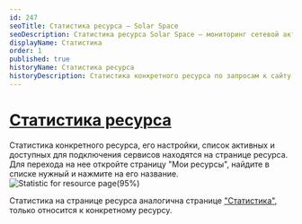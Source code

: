 ```yaml
---
id: 247
seoTitle: Статистика ресурса — Solar Space
seoDescription: Статистика ресурса Solar Space — мониторинг сетевой активности по конкретному ресурсу. Отчеты по ширине канала, запросам, кодам ответов и географии запросов
displayName: Статистика
order: 1
published: true
historyName: Статистика ресурса
historyDescription: Статистика конкретного ресурса по запросам к сайту, движению и источникам трафика
---
```


# [Статистика ресурса](statistic-for-resource)

Статистика конкретного ресурса, его настройки, список активных и доступных для подключения сервисов находятся на странице ресурса. Для перехода на нее откройте страницу "Мои ресурсы", найдите в списке нужный и нажмите на его название.
![Statistic for resource page(95%)](https://img.solarspace.pro/docs/statistic-for-resource-page.jpg "Статистика для страницы ресурса")

Статистика на странице ресурса аналогична странице ["Статистика"]([235]), только относится к конкретному ресурсу.